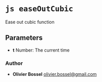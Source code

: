 


<!-- @namespace    sugar.js.easing -->
<!-- @name    easeOutCubic -->

# ```js easeOutCubic ```


Ease out cubic function

## Parameters

- **t**  Number: The current time




### Author
- **Olivier Bossel** <a href="mailto:olivier.bossel@gmail.com">olivier.bossel@gmail.com</a> 



